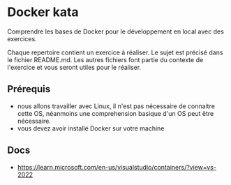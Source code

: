 # Docker kata

Comprendre les bases de Docker pour le développement en local avec des exercices.

Chaque repertoire contient un exercice à réaliser.
Le sujet est précisé dans le fichier README.md.
Les autres fichiers font partie du contexte de l'exercice et vous seront utiles pour le réaliser.

## Prérequis

- nous allons travailler avec Linux, il n'est pas nécessaire de connaitre cette OS, néanmoins une comprehension basique d'un OS peut être nécessaire.
- vous devez avoir installé Docker sur votre machine

## Docs

- https://learn.microsoft.com/en-us/visualstudio/containers/?view=vs-2022
